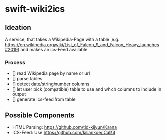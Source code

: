 # swift-wiki2ics

## Ideation

A service, that takes a Wikipedia-Page with a table (e.g. https://en.wikipedia.org/wiki/List_of_Falcon_9_and_Falcon_Heavy_launches#2019) and makes an ics-Feed available.

### Process
- [] read Wikipedia page by name or url
- [] parse tables
- [] detect date/string/number columns
- [] let user pick (compatible) table to use and which columns to include in output
- [] generate ics-feed from table

## Possible Components
- HTML Parsing: https://github.com/tid-kijyun/Kanna
- ICS-Feed: Use https://github.com/kiliankoe/iCalKit

